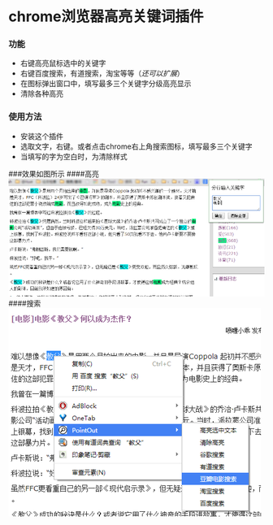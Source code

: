 # chrome浏览器高亮关键词插件

### 功能
- 右键高亮鼠标选中的关键字
- 右键百度搜索，有道搜索，淘宝等等（*还可以扩展*）
- 在图标弹出窗口中，填写最多三个关键字分级高亮显示
- 清除各种高亮  

### 使用方法
- 安装这个插件
- 选取文字，右键。或者点击chrome右上角搜索图标，填写最多三个关键字
- 当填写的字为空白时，为清除样式

###效果如图所示
####高亮
![alt 高亮](img/highlight.png)
####搜索
![alt 搜索](img/search.png)

